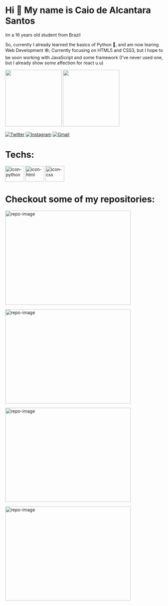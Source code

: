 # Hi 👋 My name is Caio de Alcantara Santos

Im a 16 years old student from Brazil

So, currently I already learned the basics of Python 🐍, and am now learing Web Development 🕸️;
Currently focusing on HTML5 and CSS3, but I hope to be soon working with JavaScript and some framework (I've never used one, but I already show some affection for react u.u)

<img height="180em" src="https://github-readme-stats.vercel.app/api?username=caio-alcantara&show_icons=true&theme=tokyonight"/>
<img height="180em" src="https://github-readme-stats.vercel.app/api/top-langs/?username=caio-alcantara&layout=compact&theme=tokyonight"/>

[![Twitter](https://img.shields.io/badge/Twitter-1DA1F2?style=for-the-badge&logo=twitter&logoColor=white)](https://twitter.com/caiiuu3)
[![Instagram](https://img.shields.io/badge/Instagram-E4405F?style=for-the-badge&logo=instagram&logoColor=white)](https://www.instagram.com/caiiu_3/)
[![Gmail](https://img.shields.io/badge/Gmail-D14836?style=for-the-badge&logo=gmail&logoColor=white)](mailto:caioalcantarasantos3@gmail.com)


# Techs: 
<div>
  <img align="center" alt="icon-python" height="50" width="60" src="https://cdn.jsdelivr.net/gh/devicons/devicon/icons/python/python-original.svg" />
  <img align="center" alt="icon-html" height="50" width="60" src="https://cdn.jsdelivr.net/gh/devicons/devicon/icons/html5/html5-original.svg" />
  <img align="center" alt="icon-css" height="50" width="60" src="https://cdn.jsdelivr.net/gh/devicons/devicon/icons/css3/css3-original.svg" />
</div>

# Checkout some of my repositories: 
<div>
  
  <a href='https://github.com/caio-alcantara/social-proof-section-master'><img align='center' alt='repo-image' height='300' width='400' src='https://user-images.githubusercontent.com/95832094/155885866-2d05d57d-7424-46b6-be53-6bd5f2747f93.jpg'></a>
  
  <a href='https://github.com/caio-alcantara/huddle-landing-page'><img align='center' alt='repo-image' height='300' width='400' src='https://user-images.githubusercontent.com/95832094/155885958-f45acd30-f93e-42b3-81c6-1432c574628e.jpg'></a>
  
  <a href='https://github.com/caio-alcantara/3-column-preview-card-component'><img align='center' alt='repo-image' height='300' width='400' src='https://user-images.githubusercontent.com/95832094/155886020-780ccad6-cb88-4715-973f-b01763607731.jpg'></a>
  
  <a href='https://github.com/caio-alcantara/StatsPreviewCard'><img align='center' alt='repo-image' height='300' width='400' src='https://user-images.githubusercontent.com/95832094/155886068-d85ac402-3991-449e-83dc-dad31525f737.jpg'></a>
  
</div>
